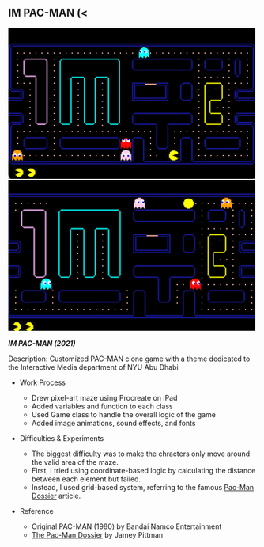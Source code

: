 ## IM PAC-MAN (<


<img src="screenshots/screenshot1.png" width=500px/>
<img src="screenshots/screenshot2.png" width=500px/>

***IM PAC-MAN (2021)***

Description: Customized PAC-MAN clone game with a theme dedicated to the Interactive Media department of NYU Abu Dhabi

- Work Process
  - Drew pixel-art maze using Procreate on iPad
  - Added variables and function to each class
  - Used Game class to handle the overall logic of the game
  - Added image animations, sound effects, and fonts

- Difficulties & Experiments
  -  The biggest difficulty was to make the chracters only move around the valid area of the maze.
  -  First, I tried using coordinate-based logic by calculating the distance between each element but failed.
  - Instead, I used grid-based system, referring to the famous [Pac-Man Dossier](https://www.gamasutra.com/view/feature/3938/the_pacman_dossier.php?print=1) article.

- Reference
  - Original PAC-MAN (1980) by Bandai Namco Entertainment
  - [The Pac-Man Dossier](https://www.gamasutra.com/view/feature/3938/the_pacman_dossier.php?print=1) by Jamey Pittman